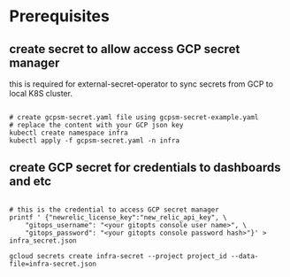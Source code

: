# Prerequisites

## create secret to allow access GCP secret manager

this is required for external-secret-operator to sync secrets from GCP to local K8S cluster.

```shell

# create gcpsm-secret.yaml file using gcpsm-secret-example.yaml
# replace the content with your GCP json key
kubectl create namespace infra
kubectl apply -f gcpsm-secret.yaml -n infra
```

## create GCP secret for credentials to dashboards and etc

```shell

# this is the credential to access GCP secret manager
printf ' {"newrelic_license_key":"new_relic_api_key", \
    "gitops_username": "<your gitopts console user name>", \
    "gitops_password": "<your gitopts console password hash>"}' > infra_secret.json

gcloud secrets create infra-secret --project project_id --data-file=infra-secret.json

```
